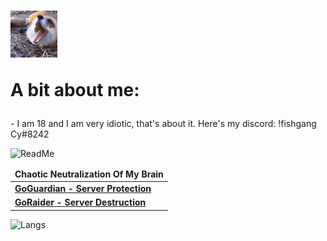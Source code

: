 <h1><img src="https://github.com/Not-Cyrus/Not-Cyrus/blob/main/Dance.gif" width="75">

A bit about me:
</h1>
- I am 18 and I am very idiotic, that's about it. Here's my discord: !fishgang Cy#8242

![ReadMe](https://github-readme-stats.vercel.app/api?username=Not-Cyrus&show_icons=true&theme=tokyonight&layout=compact)

<table>
	<thead align="center">
	<tr border: none;>
		<td><b>Chaotic Neutralization Of My Brain</b></td>
	</tr>
	</thead>
	<tbody>
		<tr>
			<td><a href = "https://github.com/Not-Cyrus/GoGuardian"><b>GoGuardian - Server Protection</b></a></td>
		</tr>
		<tr>
			<td><a href = "https://github.com/Not-Cyrus/GoRaider"><b>GoRaider - Server Destruction</b></a></td>
		</tr>
	</tbody>
</table>

![Langs](https://github-readme-stats.vercel.app/api/top-langs/?username=Not-Cyrus&theme=tokyonight&langs_count=10?exclude_repo=Not-Cyrus)
